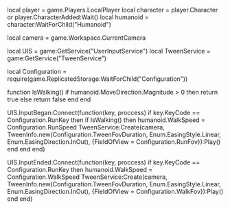 local player = game.Players.LocalPlayer
local character = player.Character or player.CharacterAdded:Wait()
local humanoid = character:WaitForChild("Humanoid")

local camera = game.Workspace.CurrentCamera

local UIS = game:GetService("UserInputService")
local TweenService = game:GetService("TweenService")

local Configuration = require(game.ReplicatedStorage:WaitForChild("Configuration"))

function IsWalking()
	if humanoid.MoveDirection.Magnitude > 0 then
		return true
	else
		return false
	end
end

UIS.InputBegan:Connect(function(key, proccess)
	if key.KeyCode == Configuration.RunKey then
		if IsWalking() then
			humanoid.WalkSpeed = Configuration.RunSpeed
			TweenService:Create(camera, TweenInfo.new(Configuration.TweenFovDuration, Enum.EasingStyle.Linear, Enum.EasingDirection.InOut), {FieldOfView = Configuration.RunFov}):Play()
		end
	end
end)

UIS.InputEnded:Connect(function(key, proccess)
	if key.KeyCode == Configuration.RunKey then
		humanoid.WalkSpeed = Configuration.WalkSpeed
		TweenService:Create(camera, TweenInfo.new(Configuration.TweenFovDuration, Enum.EasingStyle.Linear, Enum.EasingDirection.InOut), {FieldOfView = Configuration.WalkFov}):Play()
	end
end)
